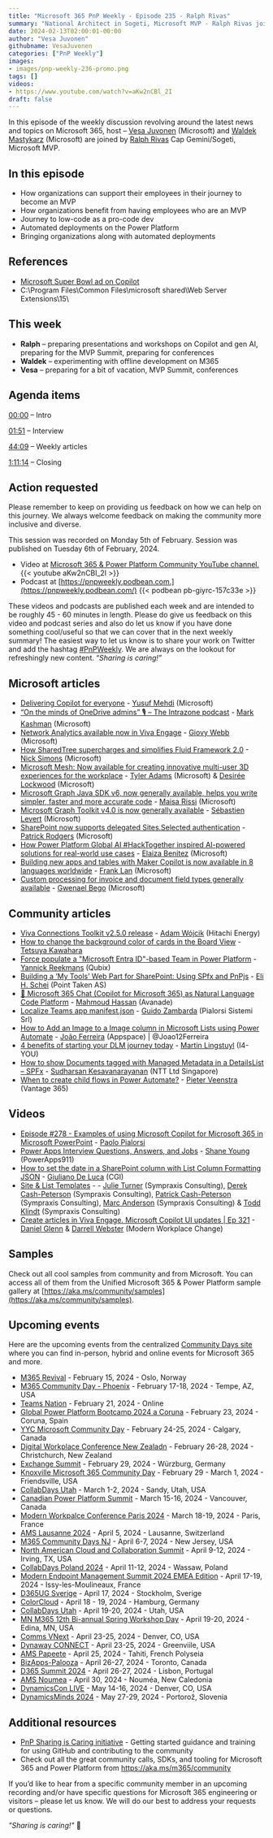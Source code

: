 ```yaml
---
title: "Microsoft 365 PnP Weekly - Episode 235 - Ralph Rivas"
summary: "National Architect in Sogeti, Microsoft MVP - Ralph Rivas joins Microsoft’s Vesa Juvonen and Waldek Mastykarz in a discussion on his career path and community involvement."
date: 2024-02-13T02:00:01-00:00
author: "Vesa Juvonen"
githubname: VesaJuvonen
categories: ["PnP Weekly"]
images:
- images/pnp-weekly-236-promo.png
tags: []
videos:
- https://www.youtube.com/watch?v=aKw2nCBl_2I
draft: false
---
```


In this episode of the weekly discussion revolving around the latest news and topics on Microsoft 365, host – [Vesa Juvonen](http://twitter.com/vesajuvonen) (Microsoft) and [Waldek Mastykarz](http://twitter.com/waldekm) (Microsoft) are joined by [Ralph Rivas](https://twitter.com/bigpix2000) Cap Gemini/Sogeti, Microsoft MVP.

## In this episode

- How organizations can support their employees in their journey to become an MVP
- How organizations benefit from having employees who are an MVP
- Journey to low-code as a pro-code dev
- Automated deployments on the Power Platform
- Bringing organizations along with automated deployments

## References

- [Microsoft Super Bowl ad on Copilot](https://www.youtube.com/watch?v=SaCVSUbYpVc)
- C:\Program Files\Common Files\microsoft shared\Web Server Extensions\15\

## This week

- **Ralph** – preparing presentations and workshops on Copilot and gen AI, preparing for the MVP Summit, preparing for conferences
- **Waldek** – experimenting with offline development on M365
- **Vesa** – preparing for a bit of vacation, MVP Summit, conferences


## Agenda items

[00:00](https://www.youtube.com/watch?v=aKw2nCBl_2I&t=0s) – Intro

[01:51](https://www.youtube.com/watch?v=aKw2nCBl_2I&t=111s) – Interview

[44:09](https://www.youtube.com/watch?v=aKw2nCBl_2I&t=2649s) – Weekly articles

[1:11:14](https://www.youtube.com/watch?v=aKw2nCBl_2I&t=4274s) – Closing

## Action requested

Please remember to keep on providing us feedback on how we can help on this journey. We always welcome feedback on making the community more inclusive and diverse.

This session was recorded on Monday 5th of February. Session was published on Tuesday 6th of February, 2024.

*   Video at [Microsoft 365 & Power Platform Community YouTube channel.](https://aka.ms/m365pnp-videos)
    {{< youtube aKw2nCBl_2I >}}
*   Podcast at [https://pnpweekly.podbean.com.](https://pnpweekly.podbean.com/)
    {{< podbean pb-giyrc-157c33e >}}

These videos and podcasts are published each week and are intended to be roughly 45 - 60 minutes in length.  Please do give us feedback on this video and podcast series and also do let us know if you have done something cool/useful so that we can cover that in the next weekly summary! The easiest way to let us know is to share your work on Twitter and add the hashtag [#PnPWeekly](https://twitter.com/search?q=%23pnpweekly). We are always on the lookout for refreshingly new content. “_Sharing is caring!”_ 

## Microsoft articles

* [Delivering Copilot for everyone](https://blogs.microsoft.com/blog/2024/02/07/delivering-copilot-for-everyone/) - [Yusuf Mehdi](https://www.linkedin.com/in/yusufmehdi/) (Microsoft)
* [“On the minds of OneDrive admins” 🎙 – The Intrazone podcast](https://techcommunity.microsoft.com/t5/microsoft-sharepoint-blog/on-the-minds-of-onedrive-admins-the-intrazone-podcast/ba-p/4050395) - [Mark Kashman](https://www.linkedin.com/in/mark-kashman/) (Microsoft)
* [Network Analytics available now in Viva Engage](https://techcommunity.microsoft.com/t5/viva-engage-blog/network-analytics-available-now-in-viva-engage/ba-p/4030771) - [Giovy Webb](https://www.linkedin.com/in/giovy-webb/) (Microsoft)
* [How SharedTree supercharges and simplifies Fluid Framework 2.0](https://devblogs.microsoft.com/microsoft365dev/how-sharedtree-supercharges-and-simplifies-fluid-framework-2-0/) - [Nick Simons](https://www.linkedin.com/in/nmsimons/) (Microsoft)
* [Microsoft Mesh: Now available for creating innovative multi-user 3D experiences for the workplace](https://devblogs.microsoft.com/microsoft365dev/microsoft-mesh-now-available-for-creating-innovative-multi-user-3d-experiences-for-the-workplace/) - [Tyler Adams](https://www.linkedin.com/in/tyler-adams-product-manager/) (Microsoft) & [Desirée Lockwood](https://www.linkedin.com/in/desiree-lockwood-1701b4172/) (Microsoft)
* [Microsoft Graph Java SDK v6, now generally available, helps you write simpler, faster and more accurate code](https://devblogs.microsoft.com/microsoft365dev/microsoft-graph-java-sdk-v6-now-generally-available-helps-you-write-simpler-faster-and-more-accurate-code/) - [Maisa Rissi](https://www.linkedin.com/in/maisarissi/) (Microsoft)
* [Microsoft Graph Toolkit v4.0 is now generally available](https://devblogs.microsoft.com/microsoft365dev/microsoft-graph-toolkit-v4-0-is-now-generally-available/) - [Sébastien Levert](https://www.linkedin.com/in/sebastienlevert/) (Microsoft)
* [SharePoint now supports delegated Sites.Selected authentication](https://devblogs.microsoft.com/microsoft365dev/sharepoint-now-supports-delegated-sites-selected-authentication/) - [Patrick Rodgers](https://www.linkedin.com/in/patrick-rodgers-b6a05610/) (Microsoft)
* [How Power Platform Global AI #HackTogether inspired AI-powered solutions for real-world use cases](https://powerapps.microsoft.com/en-us/blog/how-power-platform-global-ai-hacktogether-inspired-ai-powered-solutions-for-real-world-use-cases/) - [Elaiza Benitez](https://www.linkedin.com/in/elaiza-benitez/) (Microsoft)
* [Building new apps and tables with Maker Copilot is now available in 8 languages worldwide](https://powerapps.microsoft.com/en-us/blog/building-new-apps-and-tables-with-maker-copilot-is-now-available-in-8-languages-worldwide/) - [Frank Lan](https://www.linkedin.com/in/frankwlan/) (Microsoft)
* [Custom processing for invoice and document field types generally available](https://powerautomate.microsoft.com/en-us/blog/custom-processing-for-invoice-and-document-field-types-generally-available/) - [Gwenael Bego](https://www.linkedin.com/in/gwenaelbego/) (Microsoft)

## Community articles

* [Viva Connections Toolkit v2.5.0 release](https://pnp.github.io/blog/post/viva-connections-toolkit-vscode-v-2-5-release/) - [Adam Wójcik](https://www.linkedin.com/in/adam-w%C3%B3jcik-9b7777a6/) (Hitachi Energy)
* [How to change the background color of cards in the Board View](https://pnp.github.io/blog/post/how-to-change-the-background-color-of-cards-in-the-board-view/) - [Tetsuya Kawahara](https://www.linkedin.com/in/tetsuya-kawahara-730498180/)
* [Force populate a "Microsoft Entra ID"-based Team in Power Platform](https://blog.yannickreekmans.be/force-populate-microsoft-entra-id-team-power-platform/) - [Yannick Reekmans](https://www.linkedin.com/in/yannickreekmans/) (Qubix)
* [Building a ‘My Tools’ Web Part for SharePoint: Using SPfx and PnPjs](https://elischei.com/building-a-my-tools-web-part-for-sharepoint-using-spfx-and-pnpjs/) - [Eli H. Schei](https://www.linkedin.com/in/eli-h-schei-80013b24/) (Point Taken AS)
* [🎯 Microsoft 365 Chat (Copilot for Microsoft 365) as Natural Language Code Platform](https://www.linkedin.com/posts/mahmoudhamedhassan_microsoftcopilottips-modernworkplaceai-copilotformicrosoft365-activity-7161316768462864384-6e1-) - [Mahmoud Hassan](https://de.linkedin.com/in/mahmoudhamedhassan) (Avanade)
* [Localize Teams app manifest.json](https://iamguidozam.blog/2024/02/07/localize-teams-app-manifest-json/) - [Guido Zambarda](https://www.linkedin.com/in/guidozam/) (Pialorsi Sistemi Srl)
* [How to Add an Image to a Image column in Microsoft Lists using Power Automate](https://lists.handsontek.net/add-image-image-column-microsoft-lists-using-power-automate/) - [João Ferreira](https://www.linkedin.com/in/joao12ferreira/) (Appspace) | @Joao12Ferreira
* [4 benefits of starting your DLM journey today](https://www.blimped.nl/4-benefits-of-starting-your-dlm-journey-today/) - [Martin Lingstuyl](https://www.linkedin.com/in/martinlingstuyl/) (I4-YOU)
* [How to show Documents tagged with Managed Metadata in a DetailsList – SPFx](https://spknowledge.com/2024/02/05/how-to-show-documents-tagged-with-managed-metadata-in-a-detailslist-spfx/) - [Sudharsan Kesavanarayanan](https://www.linkedin.com/in/sudharsan-kesavanarayanan-75b2bbb/) (NTT Ltd Singapore)
* [When to create child flows in Power Automate?](https://sharepains.com/2024/02/08/create-child-flows-power-automate/?utm_source=rss&utm_medium=rss&utm_campaign=create-child-flows-power-automate) - [Pieter Veenstra](https://www.linkedin.com/in/pieterveenstra/) (Vantage 365)

## Videos

* [Episode #278 - Examples of using Microsoft Copilot for Microsoft 365 in Microsoft PowerPoint]() - [Paolo Pialorsi](https://www.linkedin.com/in/paolopialorsi/)
* [Power Apps Interview Questions, Answers, and Jobs](https://www.youtube.com/watch?v=cVmd2oFAoFk) - [Shane Young](https://www.linkedin.com/in/cincyshane/) (PowerApps911)
* [How to set the date in a SharePoint column with List Column Formatting JSON](https://www.youtube.com/watch?v=3vivQ2owxvA) - [Giuliano De Luca](https://www.linkedin.com/in/delucagiuliano/) (CGI)
* [Site & List Templates](https://www.youtube.com/watch?v=v7Q6TFZfeZk) - - [Julie Turner](https://www.linkedin.com/in/juliemturner/) (Sympraxis Consulting), [Derek Cash-Peterson](https://www.linkedin.com/in/dcashpeterson/) (Sympraxis Consulting), [Patrick Cash-Peterson](https://www.linkedin.com/in/pcashpeterson/) (Sympraxis Consulting), [Marc Anderson](https://www.linkedin.com/in/marcanderson/) (Sympraxis Consulting) & [Todd Klindt](https://www.linkedin.com/in/toddklindt/) (Sympraxis Consulting)
* [Create articles in Viva Engage. Microsoft Copilot UI updates | Ep 321](https://www.youtube.com/watch?v=qBB76vWz07k) - [Daniel Glenn](https://www.linkedin.com/in/danielglenn/) & [Darrell Webster](https://www.linkedin.com/in/darrellwebster/) (Modern Workplace Change)

## Samples

Check out all cool samples from community and from Microsoft. You can access all of them from the Unified Microsoft 365 & Power Platform sample gallery at [https://aka.ms/community/samples](https://aka.ms/community/samples). 

## Upcoming events

Here are the upcoming events from the centralized [Community Days site](https://communitydays.org/events?when=upcoming) where you can find in-person, hybrid and online events for Microsoft 365 and more.

* [M365 Revival](https://www.communitydays.org/event/2024-02-15/m365-revival) - February 15, 2024 - Oslo, Norway
* [M365 Community Day - Phoenix](https://www.communitydays.org/event/2024-01-13/m365-community-day-phoenix) - February 17-18, 2024 - Tempe, AZ, USA
* [Teams Nation](https://www.communitydays.org/event/2024-02-21/teams-nation-2024) - February 21, 2024 - Online
* [Global Power Platform Bootcamp 2024 a Coruna](https://www.communitydays.org/event/2024-02-23/global-power-platform-bootcamp-2024-a-coruna) - February 23, 2024 - Coruna, Spain
* [YYC Microsoft Community Day](https://www.communitydays.org/event/2024-02-24/yyc-microsoft-community-day) - February 24-25, 2024 - Calgary, Canada
* [Digital Workplace Conference New Zealadn](https://www.communitydays.org/event/2024-02-27/digital-workplace-conference-new-zealand) - February 26-28, 2024 - Christchurch, New Zealand
* [Exchange Summit](https://www.communitydays.org/event/2024-02-29/exchange-summit) - February 29, 2024 - Würzburg, Germany
* [Knoxville Microsoft 365 Community Day](https://www.communitydays.org/event/2024-02-29/knoxville-microsoft-365-community-day) - February 29 - March 1, 2024 - Friendsville, USA
* [CollabDays Utah](https://www.communitydays.org/event/2024-03-01/collabdays-utah) - March 1-2, 2024 - Sandy, Utah, USA
* [Canadian Power Platform Summit](https://www.communitydays.org/event/2024-03-15/canadian-power-platform-summit) - March 15-16, 2024 - Vancouver, Canada
* [Modern Workpalce Conference Paris 2024](https://www.communitydays.org/event/2024-03-18/modern-workplace-conference-paris-2024) - March 18-19, 2024 - Paris, France
* [AMS Lausanne 2024](https://www.communitydays.org/event/2024-04-05/ams-lausanne-2024) - April 5, 2024 - Lausanne, Switzerland
* [M365 Community Days NJ](https://www.communitydays.org/event/2024-04-06/m365-community-days-nj) - April 6-7, 2024 - New Jersey, USA
* [North American Cloud and Collaboration Summit](https://www.communitydays.org/event/2024-04-09/north-american-cloud-and-collaboration-summit) - April 9-12, 2024 - Irving, TX, USA
* [CollabDays Poland 2024](https://www.communitydays.org/event/2024-04-11/collabdays-poland-2024) - April 11-12, 2024 - Wassaw, Poland
* [Modern Endpoint Management Summit 2024 EMEA Edition](https://www.communitydays.org/event/2024-04-17/modern-endpoint-management-summit-2024-emea-edition) - April 17-19, 2024 - Issy-les-Moulineaux, France
* [D365UG Sverige](https://www.communitydays.org/event/2024-04-17/d365ug-sverige) - April 17, 2024 - Stockholm, Sverige
* [ColorCloud](https://www.communitydays.org/event/2024-04-18/colorcloud) - April 18 - 19, 2024 - Hamburg, Germany
* [CollabDays Utah](https://www.communitydays.org/event/2024-04-19/collabdays-utah) - April 19-20, 2024 - Utah, USA
* [MN M365 12th Bi-annual Spring Workshop Day](https://www.communitydays.org/event/2024-04-19/mn-m365-12th-bi-annual-spring-workshop-day) - April 19-20, 2024 - Edina, MN, USA
* [Comms VNext](https://www.communitydays.org/event/2024-04-23/comms-vnext) - April 23-25, 2024 - Denver, CO, USA
* [Dynaway CONNECT](https://www.communitydays.org/event/2024-04-23/dynaway-connect) - April 23-25, 2024 - Greenviile, USA
* [AMS Papeete](https://www.communitydays.org/event/2024-04-25/ams-papeete) - April 25, 2024 - Tahiti, French Polyseia
* [BizApps-Palooza](https://www.communitydays.org/event/2024-04-26/bizapps-palooza-2024) - April 26-27, 2024 - Toronto, Canada
* [D365 Summit 2024](https://www.communitydays.org/event/2024-04-26/dynamics-365-summit-2024) - April 26-27, 2024 - Lisbon, Portugal
* [AMS Noumea](https://www.communitydays.org/event/2024-04-30/ams-noumea) - April 30, 2024 - Nouméa, New Caledonia
* [DynamicsCon LIVE](https://www.communitydays.org/event/2024-05-13/dynamicscon-live) - May 14-16, 2024 - Denver, CO, USA
* [DynamicsMinds 2024](https://www.communitydays.org/event/2024-05-27/dynamicsminds-2024) - May 27-29, 2024 - Portorož, Slovenia

## Additional resources

* [PnP Sharing is Caring initiative](https://aka.ms/sharing-is-caring) - Getting started guidance and training for using GitHub and contributing to the community
* Check out all the great community calls, SDKs, and tooling for Microsoft 365 and Power Platform from <https://aka.ms/m365/community>

If you’d like to hear from a specific community member in an upcoming recording and/or have specific questions for Microsoft 365 engineering or visitors – please let us know. We will do our best to address your requests or questions.

_"Sharing is caring!"_ 🧡